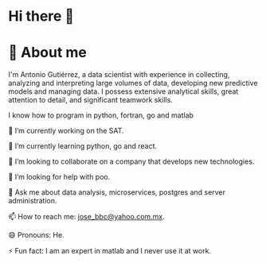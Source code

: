 # Hi there 👋

# 🚀 About me
I'm Antonio Gutiérrez, a data scientist with experience in collecting, analyzing and interpreting large volumes of data, developing new predictive models and managing data. I possess extensive analytical skills, great attention to detail, and significant teamwork skills.

I know how to program in python, fortran, go and matlab

🔭 I’m currently working on the SAT.

🌱 I’m currently learning python, go and react.

👯 I’m looking to collaborate on a company that develops new technologies.

🤔 I’m looking for help with poo.

💬 Ask me about data analysis, microservices, postgres and server administration.

📫 How to reach me: jose_bbc@yahoo.com.mx.

😄 Pronouns: He.

⚡ Fun fact: I am an expert in matlab and I never use it at work.
